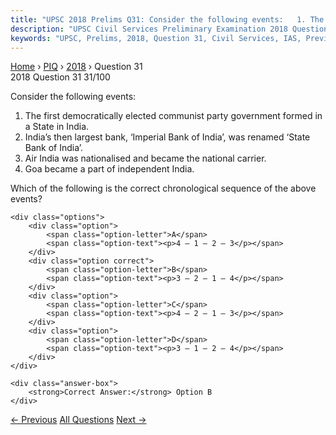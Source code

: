 ```yaml
---
title: "UPSC 2018 Prelims Q31: Consider the following events:   1. The first democratically..."
description: "UPSC Civil Services Preliminary Examination 2018 Question 31 with options and answer"
keywords: "UPSC, Prelims, 2018, Question 31, Civil Services, IAS, Previous Year Questions"
---
```


<nav class="breadcrumb">
    <a href="../../">Home</a>
    <span>›</span>
    <a href="../">PIQ</a>
    <span>›</span>
    <a href="./">2018</a>
    <span>›</span>
    <span>Question 31</span>
</nav>

<div class="question-header">
    <div class="question-meta">
        <span class="year-badge">2018</span>
        <span class="question-number">Question 31</span>
        <span class="progress">31/100</span>
    </div>
    <div class="progress-bar">
        <div class="progress-fill" style="width: 31.0%"></div>
    </div>
</div>

<div class="question-content">
    <div class="question-text">
        <p>Consider the following events:</p>
<ol>
<li>The first democratically elected communist party government formed in a State in India.</li>
<li>India’s then largest bank, ‘Imperial Bank of India’, was renamed ‘State Bank of India’. </li>
<li>Air India was nationalised and became the national carrier.</li>
<li>Goa became a part of independent India.</li>
</ol>
<p>Which of the following is the correct chronological sequence of the above<br />
events?</p>
    </div>
    
    <div class="options">
        <div class="option">
            <span class="option-letter">A</span>
            <span class="option-text"><p>4 – 1 – 2 – 3</p></span>
        </div>
        <div class="option correct">
            <span class="option-letter">B</span>
            <span class="option-text"><p>3 – 2 – 1 – 4</p></span>
        </div>
        <div class="option">
            <span class="option-letter">C</span>
            <span class="option-text"><p>4 – 2 – 1 – 3</p></span>
        </div>
        <div class="option">
            <span class="option-letter">D</span>
            <span class="option-text"><p>3 – 1 – 2 – 4</p></span>
        </div>
    </div>

    <div class="answer-box">
        <strong>Correct Answer:</strong> Option B
    </div>
</div>

<div class="question-nav">
    <a href="../q030-the-term-sixth-mass-extinctionsixth-extinction-is/" class="nav-btn prev">← Previous</a>
    <a href="../" class="nav-btn center">All Questions</a>
    <a href="../q032-right-to-privacy-is-protected-as-an-intrinsic-part/" class="nav-btn next">Next →</a>
</div>
